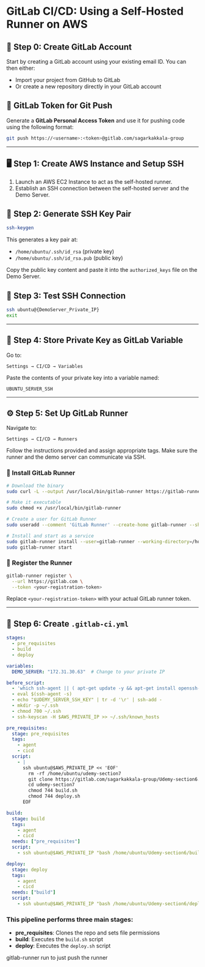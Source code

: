 # GitLab CI/CD: Using a Self-Hosted Runner on AWS

## 👤 Step 0: Create GitLab Account

Start by creating a GitLab account using your existing email ID. You can then either:

- Import your project from GitHub to GitLab
- Or create a new repository directly in your GitLab account

## 🔐 GitLab Token for Git Push

Generate a **GitLab Personal Access Token** and use it for pushing code using the following format:

```bash
git push https://<username>:<token>@gitlab.com/sagarkakkala-group
````

---

## 🖥️ Step 1: Create AWS Instance and Setup SSH

1. Launch an AWS EC2 Instance to act as the self-hosted runner.
2. Establish an SSH connection between the self-hosted server and the Demo Server.

## 🔑 Step 2: Generate SSH Key Pair

```bash
ssh-keygen
```

This generates a key pair at:

* `/home/ubuntu/.ssh/id_rsa` (private key)
* `/home/ubuntu/.ssh/id_rsa.pub` (public key)

Copy the public key content and paste it into the `authorized_keys` file on the Demo Server.

## 🔁 Step 3: Test SSH Connection

```bash
ssh ubuntu@{DemoServer_Private_IP}
exit
```

---

## 💾 Step 4: Store Private Key as GitLab Variable

Go to:

`Settings → CI/CD → Variables`

Paste the contents of your private key into a variable named:

```text
UBUNTU_SERVER_SSH
```

---

## ⚙️ Step 5: Set Up GitLab Runner

Navigate to:

`Settings → CI/CD → Runners`

Follow the instructions provided and assign appropriate tags. Make sure the runner and the demo server can communicate via SSH.

### 🧰 Install GitLab Runner

```bash
# Download the binary
sudo curl -L --output /usr/local/bin/gitlab-runner https://gitlab-runner-downloads.s3.amazonaws.com/latest/binaries/gitlab-runner-linux-amd64

# Make it executable
sudo chmod +x /usr/local/bin/gitlab-runner

# Create a user for GitLab Runner
sudo useradd --comment 'GitLab Runner' --create-home gitlab-runner --shell /bin/bash

# Install and start as a service
sudo gitlab-runner install --user=gitlab-runner --working-directory=/home/gitlab-runner
sudo gitlab-runner start
```

### 📝 Register the Runner

```bash
gitlab-runner register \
  --url https://gitlab.com \
  --token <your-registration-token>
```

Replace `<your-registration-token>` with your actual GitLab runner token.

---

## 📄 Step 6: Create `.gitlab-ci.yml`

```yaml
stages:
  - pre_requisites
  - build
  - deploy

variables:
  DEMO_SERVER: "172.31.30.63"  # Change to your private IP

before_script:
  - 'which ssh-agent || ( apt-get update -y && apt-get install openssh-client -y )'
  - eval $(ssh-agent -s)
  - echo "$UDEMY_SERVER_SSH_KEY" | tr -d '\r' | ssh-add -
  - mkdir -p ~/.ssh
  - chmod 700 ~/.ssh
  - ssh-keyscan -H $AWS_PRIVATE_IP >> ~/.ssh/known_hosts

pre_requisites:
  stage: pre_requisites
  tags:
    - agent
    - cicd
  script:
    - |
      ssh ubuntu@$AWS_PRIVATE_IP << 'EOF'
        rm -rf /home/ubuntu/udemy-section7
        git clone https://gitlab.com/sagarkakkala-group/Udemy-section6.git
        cd udemy-section7
        chmod 744 build.sh
        chmod 744 deploy.sh
      EOF

build:
  stage: build
  tags:
    - agent
    - cicd
  needs: ["pre_requisites"]
  script:
    - ssh ubuntu@$AWS_PRIVATE_IP "bash /home/ubuntu/Udemy-section6/build.sh"

deploy:
  stage: deploy
  tags:
    - agent
    - cicd
  needs: ["build"]
  script:
    - ssh ubuntu@$AWS_PRIVATE_IP "bash /home/ubuntu/Udemy-section6/deploy.sh"
```

### This pipeline performs three main stages:

* **pre\_requisites**: Clones the repo and sets file permissions
* **build**: Executes the `build.sh` script
* **deploy**: Executes the `deploy.sh` script

gitlab-runner run to just push the runner
